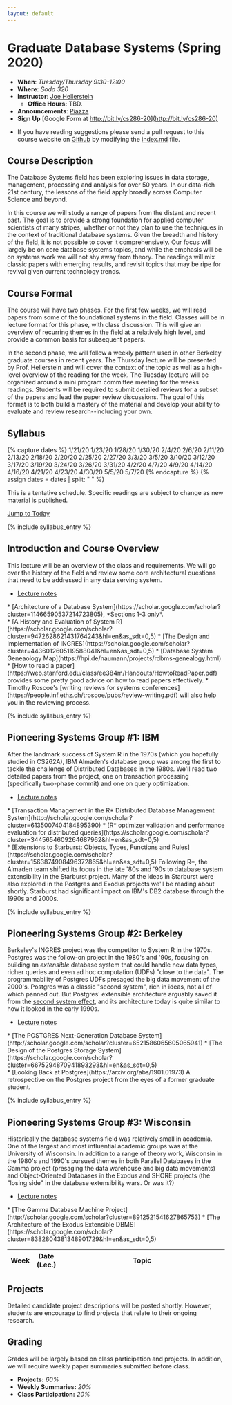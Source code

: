 ```yaml
---
layout: default
---
```



# Graduate Database Systems (Spring 2020)

* **When**: *Tuesday/Thursday 9:30-12:00*
* **Where**: *Soda 320*
* **Instructor**: [Joe Hellerstein](https://dsf.berkeley.edu/jmh)
   * **Office Hours:** TBD.
* **Announcements**: [Piazza](https://piazza.com/class/k5mxqow7ugc42v)
* **Sign Up** [Google Form at http://bit.ly/cs286-20](http://bit.ly/cs286-20)
<!-- * **Sign-up to Present**: [Google Spreadsheet](https://docs.google.com/spreadsheets/d/1p8q7vnds821-_w43H-IppjMKPV5KpOl3fVPZCY27RpM/edit#gid=0) Later in the semester we will be doing student presentations which we will fill in here. -->
* If you have reading suggestions please send a pull request to this course website on [Github](https://github.com/jhellerstein/CS286-Sp20) by modifying the [index.md](https://github.com/jhellerstein/CS286-Sp20/blob/master/index.md) file.



## Course Description
The Database Systems field has been exploring issues in data 
storage, management, processing and analysis for over 50 years. In our data-rich 21st century, the lessons of the field apply broadly across Computer Science and beyond.

In this course we will study a range of papers from the distant and recent
past. The goal is to provide a strong foundation for applied computer 
scientists of many stripes, whether or not they plan to use the techniques
in the context of traditional database systems. Given the breadth and history 
of the field, it is not possible to cover it comprehensively. Our focus
will largely be on core database systems topics, and while the emphasis will
be on systems work we will not shy away from theory. The readings will mix
classic papers with emerging results, and revisit topics that may be ripe for revival given current technology trends.



## Course Format
The course will have two phases. For the first few weeks, we will read papers
from some of the foundational systems in the field. Classes will be in lecture
format for this phase, with class discussion. This will give an overview of 
recurring themes in the field at a relatively high level, and provide a common
basis for subsequent papers.

In the second phase, we will follow a weekly pattern used in other
Berkeley graduate courses in recent years. The Thursday lecture will be presented by Prof. Hellerstein and will cover the context of the topic as well as a high-level overview of the reading for the week.  The Tuesday lecture will be organized around a mini program committee meeting for the weeks readings.  Students will be required to submit detailed reviews for a subset of the papers and lead the paper review discussions.  The goal of this format is to both build a mastery of the material and develop your ability to evaluate and review research--including your own.


## Syllabus



<!-- This is the dates for all the lectures -->
{% capture dates %}
1/21/20
1/23/20
1/28/20
1/30/20
2/4/20
2/6/20
2/11/20
2/13/20
2/18/20
2/20/20
2/25/20
2/27/20
3/3/20
3/5/20
3/10/20
3/12/20
3/17/20
3/19/20
3/24/20
3/26/20
3/31/20
4/2/20
4/7/20
4/9/20
4/14/20
4/16/20
4/21/20
4/23/20
4/30/20
5/5/20
5/7/20
{% endcapture %}
{% assign dates = dates | split: " " %}

This is a tentative schedule.  Specific readings are subject to change as new material is published.

<a href="#today"> Jump to Today </a>

<table class="table table-striped syllabus">
<thead>
   <tr>
      <th style="width: 5%"> Week </th>
      <th style="width: 10%"> Date (Lec.) </th>
      <th style="width: 85%"> Topic </th>
   </tr>
</thead>
<tbody>


{% include syllabus_entry %}
## Introduction and Course Overview

This lecture will be an overview of the class and requirements. We will go over the history of the field and review some core architectural questions that need to be addressed in any data serving system.

* [Lecture notes](https://docs.google.com/document/d/1xYb_nHPbjmVAF_ahUvdRx2OOxI_m9fUP0bpdOUepqXk/edit#)

<div class="reading">
<div class="required_reading" markdown="1">
* [Architecture of a Database System](https://scholar.google.com/scholar?cluster=11466590537214723805), *Sections 1-3 only*.

<div class="optional_reading" markdown="1">
* [A History and Evaluation of System R](https://scholar.google.com/scholar?cluster=9472628621431764243&hl=en&as_sdt=0,5)
* [The Design and Implementation of INGRES](https://scholar.google.com/scholar?cluster=4436012605119588041&hl=en&as_sdt=0,5)
* [Database System Geneaology Map](https://hpi.de/naumann/projects/rdbms-genealogy.html)
* [How to read a paper](https://web.stanford.edu/class/ee384m/Handouts/HowtoReadPaper.pdf) provides some pretty good advice on how to read papers effectively.
* Timothy Roscoe's [writing reviews for systems conferences](https://people.inf.ethz.ch/troscoe/pubs/review-writing.pdf) will also help you in the reviewing process.

</div>
</div>
</div>


{% include syllabus_entry %}
## Pioneering Systems Group #1: IBM
After the landmark success of System R in the 1970s (which you hopefully 
studied in CS262A), IBM Almaden's database group
was among the first to tackle the challenge of Distributed Databases in the 1980s. We'll read two detailed papers from the project, one on transaction processing (specifically two-phase commit) and one on query optimization.

* [Lecture notes](https://docs.google.com/document/d/1rOt8eAwTf4iIX-qzIRhatgbOmSJ--mh9Z7F0-ywjo3c/edit?usp=sharing)

<div class="reading">
<div class="required_reading" markdown="1">
* [Transaction Management in the R* Distributed Database Management System](http://scholar.google.com/scholar?cluster=6135007404184895390)
* [R* optimizer validation and performance evaluation for distributed queries](https://scholar.google.com/scholar?cluster=3445654609264687962&hl=en&as_sdt=0,5)

<div class="optional_reading" markdown="1">
* [Extensions to Starburst: Objects, Types, Functions and Rules](https://scholar.google.com/scholar?cluster=1563874908496372865&hl=en&as_sdt=0,5) Following R*, the Almaden team shifted its focus in the late '80s and '90s to database system extensibility in the Starburst project. Many of the ideas in Starburst were also explored in the Postgres and Exodus projects we'll be reading about shortly. Starburst had significant impact on IBM's DB2 database through the 1990s and 2000s.   
</div>
</div>
</div>

{% include syllabus_entry %}
## Pioneering Systems Group #2: Berkeley
Berkeley's INGRES project was the competitor to System R in the 1970s.
Postgres was the follow-on project in the 1980's and '90s, focusing on
building an *extensible* database system that could handle new data types, richer queries and even ad hoc computation (UDFs) "close to the data". The programmability of Postgres UDFs presaged the big data movement of the 2000's. Postgres was a classic "second system", rich in ideas, not all of which panned out. But Postgres' extensible architecture arguably saved it from the [second system effect](https://en.wikipedia.org/wiki/Second-system_effect), and its architecture today is quite similar to how it looked in the early 1990s.

* [Lecture notes]()

<div class="reading">
<div class="required_reading" markdown="1">
* [The POSTGRES Next-Generation Database System](http://scholar.google.com/scholar?cluster=6521586065605065941)
* [The Design of the Postgres Storage System](https://scholar.google.com/scholar?cluster=6675294870941893293&hl=en&as_sdt=0,5)

<div class="optional_reading" markdown="1">
* [Looking Back at Postgres](https://arxiv.org/abs/1901.01973) A retrospective on the Postgres project from the eyes of a former graduate student.   
</div>
</div>
</div>

{% include syllabus_entry %}
## Pioneering Systems Group #3: Wisconsin
Historically the database systems field was relatively small in academia. 
One of the largest and most influential academic groups was at the University of Wisconsin. In addition to a range of theory work, Wisconsin in the 1980's and 1990's pursued themes in both Parallel Databases in the Gamma project (presaging the data warehouse and big data movements) and Object-Oriented Databases in the Exodus and SHORE projects (the "losing side" in the database extensibility wars. Or was it?)

* [Lecture notes]()

<div class="reading">
<div class="required_reading" markdown="1">
* [The Gamma Database Machine Project](http://scholar.google.com/scholar?cluster=8912521541627865753)
* [The Architecture of the Exodus Extensible DBMS](https://scholar.google.com/scholar?cluster=8382804381348901729&hl=en&as_sdt=0,5)

<!-- <div class="optional_reading" markdown="1"> -->
<!-- </div> -->
</div>
</div>


</td>
</tr>
</tbody>
</table>



## Projects

Detailed candidate project descriptions will be posted shortly.  However, students are encourage to find projects that relate to their ongoing research.


## Grading

Grades will be largely based on class participation and projects.  In addition, we will require weekly paper summaries submitted before class.
* **Projects:** _60%_
* **Weekly Summaries:** _20%_
* **Class Participation:** _20%_









<script type="text/javascript">


var current_date = new Date();
var rows = document.getElementsByTagName("th");
var finished =  false;
for (var i = 1; i < rows.length && !finished; i++) {
   var r = rows[i];
   if (r.id.startsWith("counter_")) {
      var fields = r.id.split("_")
      var week_div_id = "week_" + fields[2]
      var lecture_date = new Date(fields[1] + " 23:59:00")
      if (current_date <= lecture_date) {
         finished = true;
         r.style.background = "orange"
         r.style.color = "black"
         var week_td = document.getElementById(week_div_id)
         week_td.style.background = "#043361"
         week_td.style.color = "white"
         var anchor = document.createElement("div")
         anchor.setAttribute("id", "today")
         week_td.prepend(anchor)
      }
   }
}

$(".reading").each(function(ind, elem) {
   var optional_reading = $(elem).find(".optional_reading");
   if(optional_reading.length == 1) {
      optional_reading = optional_reading[0];
      optional_reading.setAttribute("id", "optional_reading_" + ind);
      var button = document.createElement("button");
      button.setAttribute("class", "btn btn-primary btn-sm");
      button.setAttribute("type", "button");
      button.setAttribute("data-toggle", "collapse");
      button.setAttribute("data-target", "#optional_reading_" + ind);
      button.setAttribute("aria-expanded", "false");
      button.setAttribute("aria-controls", "#optional_reading_" + ind);
      optional_reading.setAttribute("class", "optional_reading_no_heading collapse")
      button.innerHTML = "Additional Optional Reading";
      optional_reading.before(button)
   }
   
})


$(".details").each(function(ind, elem) {
      elem.setAttribute("id", "details_" + ind);
      var button = document.createElement("button");
      button.setAttribute("class", "btn btn-primary btn-sm");
      button.setAttribute("type", "button");
      button.setAttribute("data-toggle", "collapse");
      button.setAttribute("data-target", "#details_" + ind);
      button.setAttribute("aria-expanded", "false");
      button.setAttribute("aria-controls", "#details_" + ind);
      elem.setAttribute("class", "details_no_heading collapse")
      button.innerHTML = "Detailed Description";
      elem.before(button)
   })

</script>


